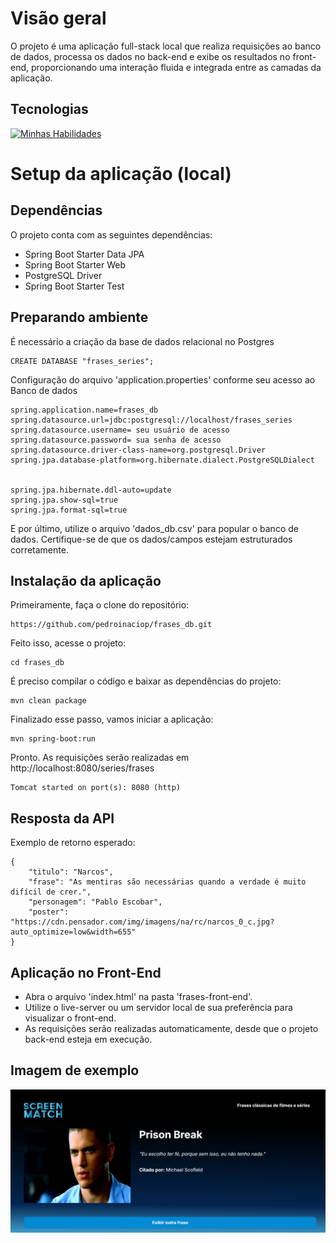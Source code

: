 # Visão geral

O projeto é uma aplicação full-stack local que realiza requisições ao banco de dados, processa os dados no back-end e exibe os resultados no front-end, proporcionando uma interação fluida e integrada entre as camadas da aplicação.

## Tecnologias

[![Minhas Habilidades](https://skillicons.dev/icons?i=spring,html,css,postgres)](https://skillicons.dev)

# Setup da aplicação (local)

## Dependências

O projeto conta com as seguintes dependências:

* Spring Boot Starter Data JPA
* Spring Boot Starter Web
* PostgreSQL Driver
* Spring Boot Starter Test

## Preparando ambiente

É necessário a criação da base de dados relacional no Postgres

```
CREATE DATABASE "frases_series";
```

Configuração do arquivo 'application.properties' conforme seu acesso ao Banco de dados

```
spring.application.name=frases_db
spring.datasource.url=jdbc:postgresql://localhost/frases_series
spring.datasource.username= seu usuário de acesso
spring.datasource.password= sua senha de acesso
spring.datasource.driver-class-name=org.postgresql.Driver
spring.jpa.database-platform=org.hibernate.dialect.PostgreSQLDialect


spring.jpa.hibernate.ddl-auto=update
spring.jpa.show-sql=true
spring.jpa.format-sql=true
```

E por último, utilize o arquivo 'dados_db.csv' para popular o banco de dados. Certifique-se de que os dados/campos estejam estruturados corretamente.

## Instalação da aplicação

Primeiramente, faça o clone do repositório:

```
https://github.com/pedroinaciop/frases_db.git
```
Feito isso, acesse o projeto:

```
cd frases_db
```
É preciso compilar o código e baixar as dependências do projeto:

```
mvn clean package
```
Finalizado esse passo, vamos iniciar a aplicação:
```
mvn spring-boot:run
```
Pronto. As requisições serão realizadas em http://localhost:8080/series/frases

```
Tomcat started on port(s): 8080 (http)
```

## Resposta da API

Exemplo de retorno esperado:

```
{
    "titulo": "Narcos",
    "frase": "As mentiras são necessárias quando a verdade é muito difícil de crer.",
    "personagem": "Pablo Escobar",
    "poster": "https://cdn.pensador.com/img/imagens/na/rc/narcos_0_c.jpg?auto_optimize=low&width=655"
}
```

## Aplicação no Front-End

* Abra o arquivo 'index.html' na pasta 'frases-front-end'.
* Utilize o live-server ou um servidor local de sua preferência para visualizar o front-end.
* As requisições serão realizadas automaticamente, desde que o projeto back-end esteja em execução.

## Imagem de exemplo

![Web 1](https://github.com/pedroinaciop/frases_db/blob/main/img_exemplo.png?raw=true)
